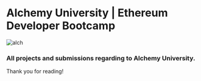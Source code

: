 # Alchemy University | Ethereum Developer Bootcamp

![alch](https://github.com/xlr8nur/alchemy-ethereum-bootcamp/assets/97341887/9a675671-1ac4-4bd4-8d65-bf91ee0a1fc8)

### All projects and submissions regarding to Alchemy University.
Thank you for reading!
